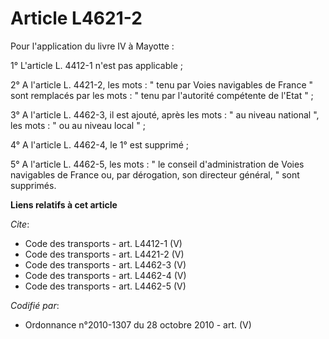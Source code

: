 # Article L4621-2

Pour l'application du livre IV à Mayotte : 

1° L'article L. 4412-1 n'est pas applicable ; 

2° A l'article L. 4421-2, les mots : " tenu par Voies navigables de France " sont remplacés par les mots : " tenu par
l'autorité compétente de l'Etat " ; 

3° A l'article L. 4462-3, il est ajouté, après les mots : " au niveau national ", les mots : " ou au niveau local " ; 

4° A l'article L. 4462-4, le 1° est supprimé ; 

5° A l'article L. 4462-5, les mots : " le conseil d'administration de Voies navigables de France ou, par dérogation, son
directeur général, " sont supprimés.

**Liens relatifs à cet article**

_Cite_:

  - Code des transports - art. L4412-1 (V)
  - Code des transports - art. L4421-2 (V)
  - Code des transports - art. L4462-3 (V)
  - Code des transports - art. L4462-4 (V)
  - Code des transports - art. L4462-5 (V)

_Codifié par_:

  - Ordonnance n°2010-1307 du 28 octobre 2010 - art. (V)
